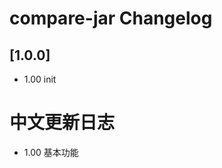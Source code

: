 <!-- Keep a Changelog guide -> https://keepachangelog.com -->

# compare-jar Changelog

## [1.0.0]

- 1.00 init

# 中文更新日志

- 1.00 基本功能